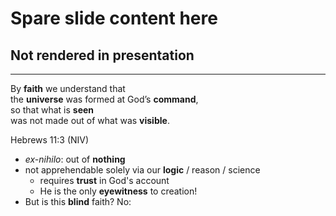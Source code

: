 # Spare slide content here
## Not rendered in presentation

---
By **faith** we understand that <br/>
the **universe** was formed at God’s **command**, <br/>
so that what is **seen** <br/>
was not made out of what was **visible**.

<div class="ref">
Hebrews 11:3 (NIV)
</div>

>>>
+ *ex-nihilo*: out of **nothing**
+ not apprehendable solely via our **logic** / reason / science
  + requires **trust** in God's account
  + He is the only **eyewitness** to creation!
+ But is this **blind** faith?  No:
